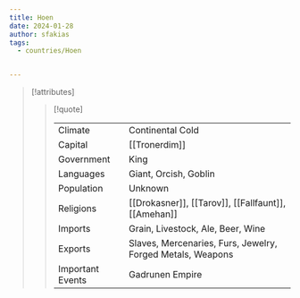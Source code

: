 ```yaml
---
title: Hoen
date: 2024-01-28
author: sfakias
tags:
  - countries/Hoen


---
```

> [!attributes]
> 
> > [!quote]
> >
> > | | |
> > | --- | --- |
> > | Climate | Continental Cold |
> > | Capital | [[Tronerdim]] |
> > | Government | King |
> > | Languages | Giant, Orcish, Goblin |
> > | Population | Unknown |
> > | Religions | [[Drokasner]], [[Tarov]], [[Fallfaunt]], [[Amehan]] |
> > | Imports | Grain, Livestock, Ale, Beer, Wine |
> > | Exports | Slaves, Mercenaries, Furs, Jewelry, Forged Metals, Weapons |
> > | Important Events | Gadrunen Empire |
